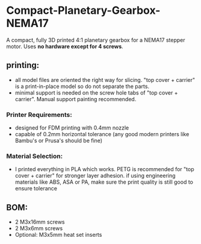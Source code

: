 # Compact-Planetary-Gearbox-NEMA17
A compact, fully 3D printed 4:1 planetary gearbox for a NEMA17 stepper motor. Uses **no hardware except for 4 screws**.

## printing:

- all model files are oriented the right way for slicing. "top cover + carrier" is a print-in-place model so do not separate the parts.
- minimal support is needed on the screw hole tabs of "top cover + carrier". Manual support painting recommended.

### Printer Requirements:
- designed for FDM printing with 0.4mm nozzle
- capable of 0.2mm horizontal tolerance (any good modern printers like Bambu's or Prusa's should be fine)

### Material Selection:
- I printed everything in PLA which works. PETG is recommended for "top cover + carrier" for stronger layer adhesion.
    if using engineering materials like ABS, ASA or PA, make sure the print quality is still good to ensure tolerance

## BOM:
- 2 M3x16mm screws
- 2 M3x6mm screws
- Optional: M3x5mm heat set inserts
